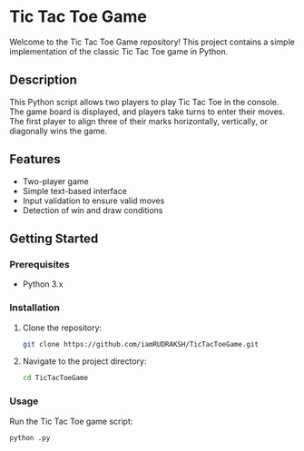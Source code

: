 # Tic Tac Toe Game

Welcome to the Tic Tac Toe Game repository! This project contains a simple implementation of the classic Tic Tac Toe game in Python.

## Description

This Python script allows two players to play Tic Tac Toe in the console. The game board is displayed, and players take turns to enter their moves. The first player to align three of their marks horizontally, vertically, or diagonally wins the game.

## Features

- Two-player game
- Simple text-based interface
- Input validation to ensure valid moves
- Detection of win and draw conditions

## Getting Started

### Prerequisites

- Python 3.x

### Installation

1. Clone the repository:

    ```sh
    git clone https://github.com/iamRUDRAKSH/TicTacToeGame.git
    ```

2. Navigate to the project directory:

    ```sh
    cd TicTacToeGame
    ```

### Usage

Run the Tic Tac Toe game script:

```sh
python .py
```



